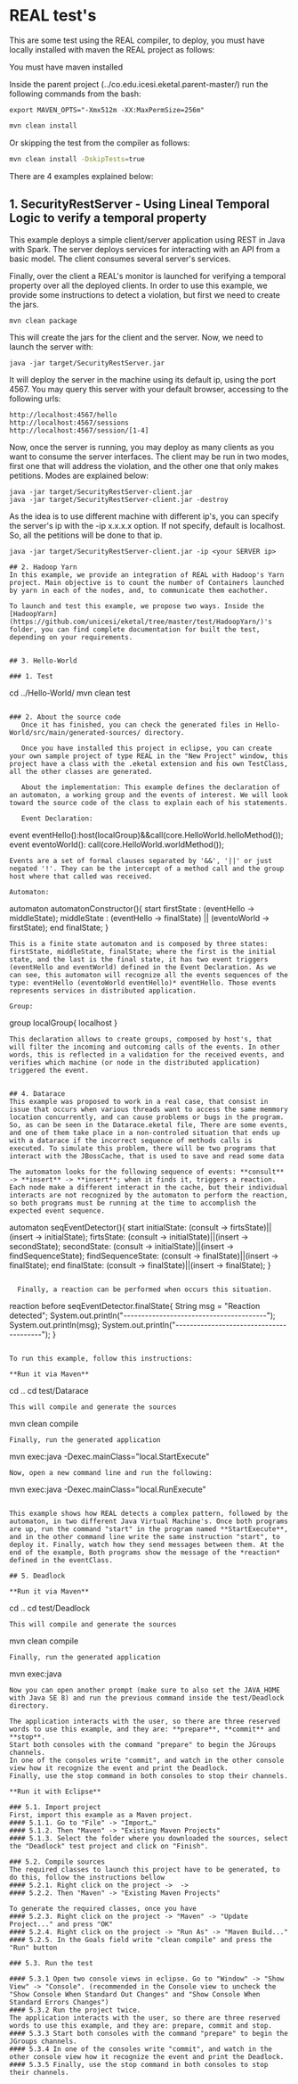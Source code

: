 # REAL test's

  This are some test using the REAL compiler, to deploy, you must have locally installed with maven the REAL project as follows:

  You must have maven installed

  Inside the parent project (../co.edu.icesi.eketal.parent-master/) run the following commands from the bash:

```
export MAVEN_OPTS="-Xmx512m -XX:MaxPermSize=256m"
```

```bash
mvn clean install
```

Or skipping the test from the compiler as follows:
```bash
mvn clean install -DskipTests=true
```

There are 4 examples explained below:

## 1. SecurityRestServer - Using Lineal Temporal Logic to verify a temporal property

This example deploys a simple client/server application using REST in Java with Spark. The server deploys services for interacting with an API from a basic model. The client consumes several server's services.

Finally, over the client a REAL's monitor is launched for verifying a temporal property over all the deployed clients. In order to use this example, we provide some instructions to detect a violation, but first we need to create the jars.

```
mvn clean package
```

This will create the jars for the client and the server. Now, we need to launch the server with:
```
java -jar target/SecurityRestServer.jar
```
It will deploy the server in the machine using its default ip, using the port 4567. You may query this server with your default browser, accessing to the following urls:

```
http://localhost:4567/hello
http://localhost:4567/sessions
http://localhost:4567/session/[1-4]
```

Now, once the server is running, you may deploy as many clients as you want to consume the server interfaces. The client may be run in two modes, first one that will address the violation, and the other one that only makes petitions. Modes are explained below:
```
java -jar target/SecurityRestServer-client.jar
java -jar target/SecurityRestServer-client.jar -destroy
```
As the idea is to use different machine with different ip's, you can specify the server's ip with the -ip x.x.x.x option. If not specify, default is localhost. So, all the petitions will be done to that ip.
```
java -jar target/SecurityRestServer-client.jar -ip <your SERVER ip>

## 2. Hadoop Yarn
In this example, we provide an integration of REAL with Hadoop's Yarn project. Main objective is to count the number of Containers launched by yarn in each of the nodes, and, to communicate them eachother.

To launch and test this example, we propose two ways. Inside the [HadoopYarn](https://github.com/unicesi/eketal/tree/master/test/HadoopYarn/)'s folder, you can find complete documentation for built the test, depending on your requirements.


## 3. Hello-World

### 1. Test
```
 cd ../Hello-World/
 mvn clean test
```

### 2. About the source code
   Once it has finished, you can check the generated files in Hello-World/src/main/generated-sources/ directory.
  
   Once you have installed this project in eclipse, you can create your own sample project of type REAL in the "New Project" window, this project have a class with the .eketal extension and his own TestClass, all the other classes are generated.
   
   About the implementation: This example defines the declaration of an automaton, a working group and the events of interest. We will look toward the source code of the class to explain each of his statements.
   
   Event Declaration:
   ```
event eventHello():host(localGroup)&&call(core.HelloWorld.helloMethod());
event eventoWorld(): call(core.HelloWorld.worldMethod());
   ```
   Events are a set of formal clauses separated by '&&', '||' or just negated '!'. They can be the intercept of a method call and the group host where that called was received.

   Automaton:
   
   ```
automaton automatonConstructor(){
  start firstState : (eventHello -> middleState);
  middleState : (eventHello -> finalState) || (eventoWorld -> firstState);
  end finalState;
}
   ```
   This is a finite state automaton and is composed by three states: firstState, middleState, finalState; where the first is the initial state, and the last is the final state, it has two event triggers (eventHello and eventWorld) defined in the Event Declaration. As we can see, this automaton will recognize all the events sequences of the type: eventHello (eventoWorld eventHello)* eventHello. Those events represents services in distributed application.
   
   Group:
   ```
group localGroup{
  localhost
}
   ```
   This declaration allows to create groups, composed by host's, that will filter the incoming and outcoming calls of the events. In other words, this is reflected in a validation for the received events, and verifies which machine (or node in the distributed application) triggered the event.


## 4. Datarace
  This example was proposed to work in a real case, that consist in issue that occurs when various threads want to access the same memmory location concurrently, and can cause problems or bugs in the program. So, as can be seen in the Datarace.eketal file, There are some events, and one of them take place in a non-controled situation that ends up with a datarace if the incorrect sequence of methods calls is executed. To simulate this problem, there will be two programs that interact with the JBossCache, that is used to save and read some data

The automaton looks for the following sequence of events: **consult** -> **insert** -> **insert**; when it finds it, triggers a reaction. Each node make a different interact in the cache, but their individual interacts are not recognized by the automaton to perform the reaction, so both programs must be running at the time to accomplish the expected event sequence.
```
automaton seqEventDetector(){
  start initialState: (consult -> firtsState)||(insert -> initialState);
  firtsState: (consult -> initialState)||(insert -> secondState);
  secondState: (consult -> initialState)||(insert -> findSequenceState);
  findSequenceState: (consult -> finalState)||(insert -> finalState);
  end finalState: (consult -> finalState)||(insert -> finalState);
}
```

  Finally, a reaction can be performed when occurs this situation.
 ``` 
reaction before seqEventDetector.finalState{
  String msg = "Reaction detected";
  System.out.println("----------------------------------------");
  System.out.println(msg);
  System.out.println("----------------------------------------");
}
```

To run this example, follow this instructions:

**Run it via Maven**

```
cd ..
cd test/Datarace
```
This will compile and generate the sources
```
mvn clean compile
```
Finally, run the generated application
```
mvn exec:java -Dexec.mainClass="local.StartExecute"
```
Now, open a new command line and run the following:
```
mvn exec:java -Dexec.mainClass="local.RunExecute"
```

This example shows how REAL detects a complex pattern, followed by the automaton, in two different Java Virtual Machine's. Once both programs are up, run the command "start" in the program named **StartExecute**, and in the other command line write the same instruction "start", to deploy it. Finally, watch how they send messages between them. At the end of the example, Both programs show the message of the *reaction* defined in the eventClass.

## 5. Deadlock

**Run it via Maven**

```
cd ..
cd test/Deadlock
```
This will compile and generate the sources
```
mvn clean compile
```
Finally, run the generated application
```
mvn exec:java
```
Now you can open another prompt (make sure to also set the JAVA_HOME with Java SE 8) and run the previous command inside the test/Deadlock directory.

The application interacts with the user, so there are three reserved words to use this example, and they are: **prepare**, **commit** and **stop**.
Start both consoles with the command "prepare" to begin the JGroups channels.
In one of the consoles write "commit", and watch in the other console view how it recognize the event and print the Deadlock. 
Finally, use the stop command in both consoles to stop their channels.

**Run it with Eclipse**

### 5.1. Import project
First, import this example as a Maven project.
#### 5.1.1. Go to "File" -> "Import…"
#### 5.1.2. Then "Maven" -> "Existing Maven Projects"
#### 5.1.3. Select the folder where you downloaded the sources, select the "Deadlock" test project and click on "Finish".

### 5.2. Compile sources
The required classes to launch this project have to be generated, to do this, follow the instructions bellow
#### 5.2.1. Right click on the project ->  ->
#### 5.2.2. Then "Maven" -> "Existing Maven Projects"

To generate the required classes, once you have
#### 5.2.3. Right click on the project -> "Maven" -> "Update Project..." and press "OK"
#### 5.2.4. Right click on the project -> "Run As" -> "Maven Build..."
#### 5.2.5. In the Goals field write "clean compile" and press the "Run" button

### 5.3. Run the test

#### 5.3.1 Open two console views in eclipse. Go to "Window" -> "Show View" -> "Console". (recommended in the Console view to uncheck the "Show Console When Standard Out Changes" and "Show Console When Standard Errors Changes")
#### 5.3.2 Run the project twice.
The application interacts with the user, so there are three reserved words to use this example, and they are: prepare, commit and stop.
#### 5.3.3 Start both consoles with the command "prepare" to begin the JGroups channels.
#### 5.3.4 In one of the consoles write "commit", and watch in the other console view how it recognize the event and print the Deadlock. 
#### 5.3.5 Finally, use the stop command in both consoles to stop their channels.